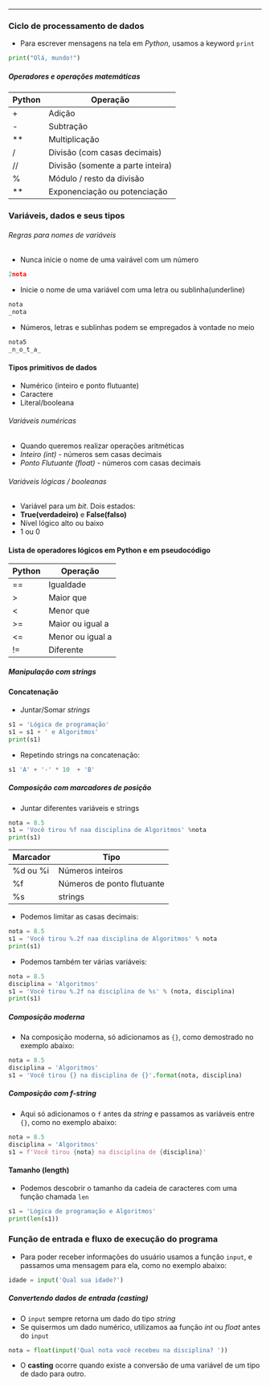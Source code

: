 ___
### Ciclo de processamento de dados
- Para escrever mensagens na tela em *Python*, usamos a keyword `print`
```python
print("Olá, mundo!")
```

##### Operadores e operações matemáticas

| Python | Operação                          |
| ------ | --------------------------------- |
| +      | Adição                            |
| -      | Subtração                         |
| **     | Multiplicação                     |
| /      | Divisão (com casas decimais)      |
| //     | Divisão (somente a parte inteira) |
| %      | Módulo / resto da divisão         |
| **     | Exponenciação ou potenciação      |
### Variáveis, dados e seus tipos

###### Regras para nomes de variáveis
- Nunca inicie o nome de uma vairável com um número
```python
2nota
```
- Inicie o nome de uma variável com uma letra ou sublinha(underline)
```python
nota
_nota
```
- Números, letras e sublinhas podem se empregados à vontade no meio
```python
nota5
_n_o_t_a_
```

#### Tipos primitivos de dados
- Numérico (inteiro e ponto flutuante)
- Caractere
- Literal/booleana
###### Variáveis numéricas
- Quando queremos realizar operações aritméticas
- *Inteiro (int)* - números sem casas decimais
- *Ponto Flutuante (float)* - números com casas decimais

###### Variáveis lógicas / booleanas
- Variável para um *bit*. Dois estados:
- **True(verdadeiro)** e **False(falso)**
- Nível lógico alto ou baixo
- 1 ou 0

#### Lista de operadores lógicos em Python e em pseudocódigo

| Python | Operação         |
| ------ | ---------------- |
| ==     | Igualdade        |
| >      | Maior que        |
| <      | Menor que        |
| >=     | Maior ou igual a |
| <=     | Menor ou igual a |
| !=     | Diferente        |
##### Manipulação com strings

#### Concatenação
- Juntar/Somar *strings*
```python
s1 = 'Lógica de programação'
s1 = s1 + ' e Algoritmos'
print(s1)
```
- Repetindo strings na concatenação:
```python
s1 'A' + '-' * 10  + 'B'
```
##### Composição com marcadores de posição
- Juntar diferentes variáveis e strings
```python
nota = 8.5
s1 = 'Você tirou %f naa disciplina de Algoritmos' %nota
print(s1)
```

| Marcador | Tipo                       |
| -------- | -------------------------- |
| %d ou %i | Números inteiros           |
| %f       | Números de ponto flutuante |
| %s       | strings                    |
- Podemos limitar as casas decimais:
```python
nota = 8.5
s1 = 'Você tirou %.2f naa disciplina de Algoritmos' % nota
print(s1)
```
- Podemos também ter várias variáveis:
```python
nota = 8.5
disciplina = 'Algoritmos'
s1 = 'Você tirou %.2f na disciplina de %s' % (nota, disciplina)
print(s1)
```
##### Composição moderna
- Na composição moderna, só adicionamos as `{}`, como demostrado no exemplo abaixo:
```python
nota = 8.5
disciplina = 'Algoritmos'
s1 = 'Você tirou {} na disciplina de {}'.format(nota, disciplina)
```
##### Composição com f-string
- Aqui só adicionamos o `f` antes da *string* e passamos as variáveis entre `{}`, como no exemplo abaixo:
```python
nota = 8.5
disciplina = 'Algoritmos'
s1 = f'Você tirou {nota} na disciplina de {disciplina}'
```

#### Tamanho (length)
- Podemos descobrir o tamanho da cadeia de caracteres com uma função chamada `len`
```python
s1 = 'Lógica de programação e Algoritmos'
print(len(s1))
```

### Função de entrada e fluxo de execução do programa
- Para poder receber informações do usuário usamos a função `input`, e passamos uma mensagem para ela, como no exemplo abaixo:
```python
idade = input('Qual sua idade?')
```

##### Convertendo dados de entrada (casting)
- O `input` sempre retorna um dado do tipo *string*
- Se quisermos um dado numérico, utilizamos aa função *int* ou *float* antes do `input`
```python
nota = float(input('Qual nota você recebeu na disciplina? '))
```
- O **casting** ocorre quando existe a conversão de uma variável de um tipo de dado para outro.